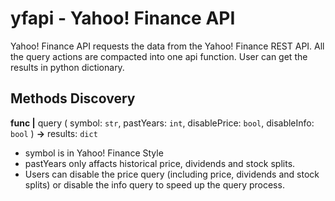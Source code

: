 # yfapi - Yahoo! Finance API

Yahoo! Finance API requests the data from the Yahoo! Finance REST API. All the query actions are compacted into one api function. User can get the results in python dictionary.

## Methods Discovery

**func |** query ( symbol: `str`, pastYears: `int`, disablePrice: `bool`, disableInfo: `bool` ) **->** results: `dict`

* symbol is in Yahoo! Finance Style
* pastYears only affacts historical price, dividends and stock splits.
* Users can disable the price query (including price, dividends and stock splits) or disable the info query to speed up the query process.

